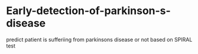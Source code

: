# Early-detection-of-parkinson-s-disease
predict patient is sufferiing from parkinsons disease or not based on SPIRAL test
